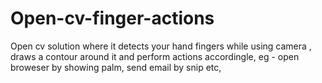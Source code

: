 # Open-cv-finger-actions
Open cv solution where it detects your hand fingers while using camera , draws a contour around it and perform actions accordingle, eg - open broweser by showing palm, send email by snip etc,
